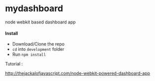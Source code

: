 mydashboard
===========

node webkit based dashboard app

#### Install

- Download/Clone the repo
- `cd` into `development` folder
- Run `npm install`


Tutorial : 

http://thejackalofjavascript.com/node-webkit-powered-dashboard-app

